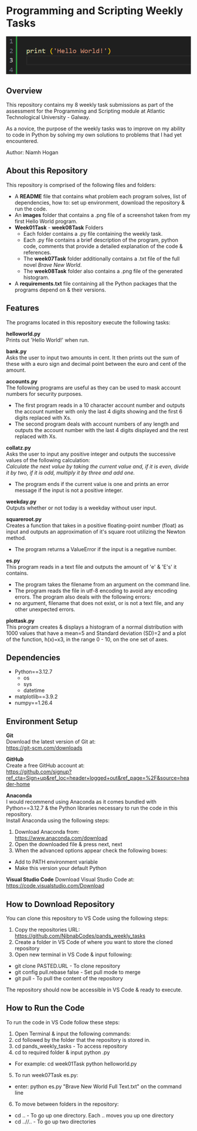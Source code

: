 # Programming and Scripting Weekly Tasks

![Alt text](images/HelloWorld.png)


## Overview

This repository contains my 8 weekly task submissions as part of the assessment for the Programming and Scripting module at Atlantic Technological University - Galway.

As a novice, the purpose of the weekly tasks was to improve on my ability to code in Python by solving my own solutions to problems that I had yet encountered.

Author: Niamh Hogan

## About this Repository

This repository is comprised of the following files and folders:

* A **README** file that contains what problem each program solves, list of dependencies, how to: set up environment, download the repository & run the code.
* An **images** folder that contains a .png file of a screenshot taken from my first Hello World program.
* **Week01Task** - **week08Task** Folders  
  - Each folder contains a .py file containing the weekly task.  
  - Each .py file contains a brief description of the program, python code, comments that provide a detailed explanation of the code & references.  
  - The **week07Task** folder additionally contains a .txt file of the full novel *Brave New World*.  
  - The **week08Task** folder also contains a .png file of the generated histogram.
* A **requirements.txt** file containing all the Python packages that the programs depend on & their versions.

## Features

The programs located in this repository execute the following tasks:

**helloworld.py**  
Prints out 'Hello World!' when run.

**bank.py**  
Asks the user to input two amounts in cent. It then prints out the sum of these with a euro sign 
and decimal point between the euro and cent of the amount.

**accounts.py**  
The following programs are useful as they can be used to mask account numbers for security purposes.
  - The first program reads in a 10 character account number and outputs the account number with only the last 4    digits showing and the first 6 digits replaced with Xs.  
  - The second program deals with account numbers of any length and outputs the account number with the last 4 digits displayed and the rest replaced with Xs.

**collatz.py**  
Asks the user to input any positive integer and outputs the successive values of the following calculation:  
  *Calculate the next value by taking the current value and, if it is even, divide it by two, if it is odd, multiply it by three and add one.* 
  - The program ends if the current value is one and prints an error message if the input is not a positive integer.

**weekday.py**  
Outputs whether or not today is a weekday without user input.

**squareroot.py**  
Creates a function that takes in a positive floating-point number (float) as input and outputs an approximation of it's square root utilizing the Newton method.  
  - The program returns a ValueError if the input is a negative number.

**es.py**  
This program reads in a text file and outputs the amount of 'e' & 'E's' it contains.  
  - The program takes the filename from an argument on the command line.  
  - The program reads the file in utf-8 encoding to avoid any encoding errors. The program also deals with the following errors:  
  - no argument, filename that does not exist, or is not a text file, and any other unexpected errors.

**plottask.py**  
This program creates & displays a histogram of a normal distribution with 1000 values that have a mean=5 and Standard deviation (SD)=2 and a plot of the function, h(x)=x3, in the range 0 - 10, on the one set of axes. 

## Dependencies

* Python==3.12.7  
  - os  
  - sys  
  - datetime  
* matplotlib==3.9.2  
* numpy==1.26.4

## Environment Setup

**Git**  
Download the latest version of Git at:  
https://git-scm.com/downloads

**GitHub**  
Create a free GitHub account at:  
https://github.com/signup?ref_cta=Sign+up&ref_loc=header+logged+out&ref_page=%2F&source=header-home

**Anaconda**  
I would recommend using Anaconda as it comes bundled with Python==3.12.7 & the Python libraries necessary to run the code in this repository.  
Install Anaconda using the following steps:  
1. Download Anaconda from:  
https://www.anaconda.com/download
2. Open the downloaded file & press next, next
3. When the advanced options appear check the following boxes:  
  - Add to PATH environment variable  
  - Make this version your default Python

**Visual Studio Code**
Download Visual Studio Code at:  
https://code.visualstudio.com/Download


## How to Download Repository  

You can clone this repository to VS Code using the following steps:
1. Copy the repositories URL:  
https://github.com/NibnabCodes/pands_weekly_tasks  
2. Create a folder in VS Code of where you want to store the cloned repository
3. Open new terminal in VS Code & input following:  
  - git clone PASTED.URL - To clone repository  
  - git config pull.rebase false - Set pull mode to merge  
  - git pull - To pull the content of the repository  

The repository should now be accessible in VS Code & ready to execute.

## How to Run the Code  

To run the code in VS Code follow these steps:  

1. Open Terminal & input the following commands:  
2. cd followed by the folder that the repository is stored in.
3. cd pands_weekly_tasks - To access repository  
4. cd to required folder & input python .py  
  - For example: cd week01Task python helloworld.py  
5. To run week07Task es.py:  
  - enter: python es.py "Brave New World Full Text.txt" on the command line
6. To move between folders in the repository:  
  - cd .. - To go up one directory. Each .. moves you up one directory
  - cd ..//.. - To go up two directories


